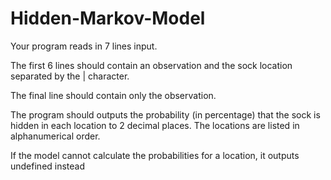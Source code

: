 # Hidden-Markov-Model

Your program reads in 7 lines input.

The first 6 lines should contain an observation and the sock location separated by the | character.

The final line should contain only the observation.

The program should outputs the probability (in percentage) that the sock is hidden in each location to 2 decimal places. The locations are listed in alphanumerical order.

If the model cannot calculate the probabilities for a location, it outputs undefined instead
